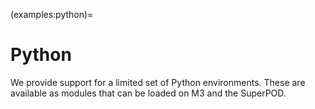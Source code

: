 (examples:python)=
# Python

We provide support for a limited set of Python environments.
These are available as modules that can be loaded on M3 and the SuperPOD.
